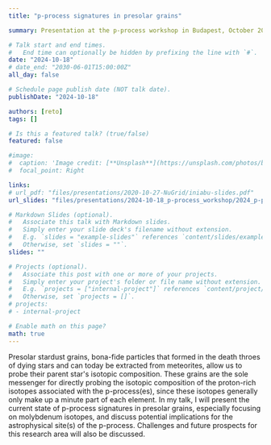 ```yaml
---
title: "p-process signatures in presolar grains"

summary: Presentation at the p-process workshop in Budapest, October 2024

# Talk start and end times.
#   End time can optionally be hidden by prefixing the line with `#`.
date: "2024-10-18"
# date_end: "2030-06-01T15:00:00Z"
all_day: false

# Schedule page publish date (NOT talk date).
publishDate: "2024-10-18"

authors: [reto]
tags: []

# Is this a featured talk? (true/false)
featured: false

#image:
#  caption: 'Image credit: [**Unsplash**](https://unsplash.com/photos/bzdhc5b3Bxs)'
#  focal_point: Right

links:
# url_pdf: "files/presentations/2020-10-27-NuGrid/iniabu-slides.pdf"
url_slides: "files/presentations/2024-10-18_p-process_workshop/2024_p-process_workshop.html"

# Markdown Slides (optional).
#   Associate this talk with Markdown slides.
#   Simply enter your slide deck's filename without extension.
#   E.g. `slides = "example-slides"` references `content/slides/example-slides.md`.
#   Otherwise, set `slides = ""`.
slides: ""

# Projects (optional).
#   Associate this post with one or more of your projects.
#   Simply enter your project's folder or file name without extension.
#   E.g. `projects = ["internal-project"]` references `content/project/deep-learning/index.md`.
#   Otherwise, set `projects = []`.
# projects:
# - internal-project

# Enable math on this page?
math: true
---
```


Presolar stardust grains, bona-fide particles that formed in the death throes of dying stars and can today be extracted from meteorites, allow us to probe their parent star's isotopic composition. These grains are the sole messenger for directly probing the isotopic composition of the proton-rich isotopes associated with the p-process(es), since these isotopes generally only make up a minute part of each element. In my talk, I will present the current state of p-process signatures in presolar grains, especially focusing on molybdenum isotopes, and discuss potential implications for the astrophysical site(s) of the p-process. Challenges and future prospects for this research area will also be discussed.
